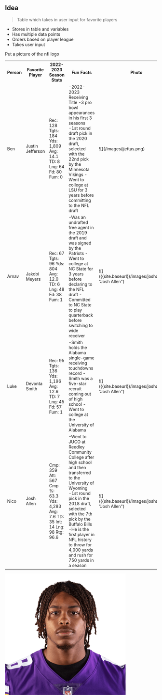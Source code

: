 ## Idea
> Table which takes in user input for favorite players
- Stores in table and variables
- Has multiple data points
- Orders based on player league
- Takes user input

Put a picture of the nfl logo

<table>
  <tr>
    <th>Person</th>
    <th>Favorite Player</th>
    <th>2022-2023 Season Stats</th>
    <th>Fun Facts</th>
    <th>Photo</th>
  </tr>
  <tr>
    <td>Ben</td>
    <td>Justin Jefferson</td>
    <td>Rec: 128
    Tgts: 184
    Yds: 1,809
    Avg: 14.1
    TD: 8
    Lng: 64
    Fd: 80
    Fum: 0</td>
    <td> -2022-2023 Receiving Title
    -3 pro bowl appearances in his first 3 seasons
    -1st round draft pick in the 2020 draft, selected with the 22nd pick by the Minnesota Vikings
    -Went to college at LSU for 3 years before committing to the NFL draft</td>
    <td>![](/images/jjettas.png)</td> 
  </tr>
  <tr>
    <td>Arnav</td>
    <td>Jakobi Meyers</td>
    <td>Rec: 67
    Tgts: 96
    Yds: 804
    Avg: 12.0
    TD: 6
    Lng: 48
    Fd: 38
    Fum: 1</td>
    <td> -Was an undrafted free agent in the 2019 draft and was signed by the Patriots
    -Went to college at NC State for 3 years before declaring to the NFL draft
    -Committed to NC State to play quarterback before switching to wide receiver</td>
    <td>![]({{site.baseurl}}/images/joshallen.png "Josh Allen")</td>
  </tr>
  <tr>
    <td>Luke</td>
    <td>Devonta Smith</td>
    <td>Rec: 95
    Tgts: 136
    Yds: 1,196
    Avg: 12.6
    TD: 7
    Lng: 45
    Fd: 57
    Fum: 1</td>
    <td> -Smith holds the Alabama single-game receiving touchdowns record
    -Smith was a five-star recruit coming out of high school
    -Went to college at the University of Alabama</td>
    <td>![]({{site.baseurl}}/images/joshallen.png "Josh Allen")</td>
  </tr>
  <tr>
    <td>Nico</td>
    <td>Josh Allen</td>
    <td>Cmp: 359
    Att: 567
    Cmp %: 63.3
    Yds: 4,283
    Avg: 7.6
    TD: 35
    Int: 14
    Lng: 98
    Rtg: 96.6</td>
    <td> -Went to JUCO at Reedley Community College after high school and then transferred to the University of Wyoming
    -1st round pick in the 2018 draft, selected with the 7th pick by the Buffalo Bills
    -He is the first player in NFL history to throw for 4,000 yards and rush for 750 yards in a season</td>
    <td>![]({{site.baseurl}}/images/joshallen.png "Josh Allen")</td>
  </tr>
</table>

![](/images/jjettas.png)